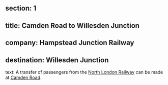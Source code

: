 ﻿section: 1
----
title: Camden Road to Willesden Junction
----
company: Hampstead Junction Railway
----
destination: Willesden Junction
----
text: A transfer of passengers from the [North London Railway](/companies/north-london) can be made at [Camden Road](/stations/camden-road).